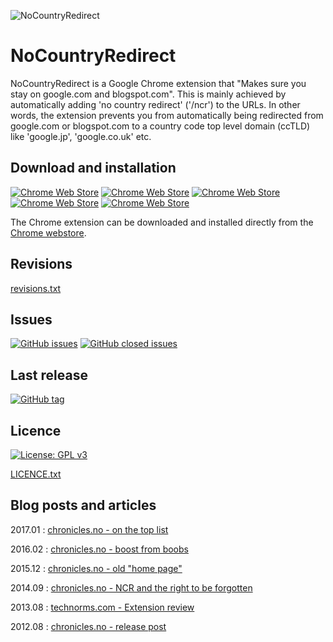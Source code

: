 ![NoCountryRedirect](https://github.com/klevstul/NoCountryRedirect/blob/master/NoCountryRedirect/ncr128x128.png "NoCountryRedirect")

NoCountryRedirect
=================
NoCountryRedirect is a Google Chrome extension that "Makes sure you stay on google.com and blogspot.com". This is mainly achieved by automatically adding 'no country redirect' ('/ncr') to the URLs. In other words, the extension prevents you from automatically being redirected from google.com or blogspot.com to a country code top level domain (ccTLD) like 'google.jp', 'google.co.uk' etc.

Download and installation
-------------------------
[![Chrome Web Store](https://img.shields.io/chrome-web-store/d/ciboebddidackjicoeoiigdnbmchkdll.svg)](https://chrome.google.com/webstore/detail/nocountryredirect-ncr/ciboebddidackjicoeoiigdnbmchkdll)
[![Chrome Web Store](https://img.shields.io/chrome-web-store/v/ciboebddidackjicoeoiigdnbmchkdll.svg)](https://chrome.google.com/webstore/detail/nocountryredirect-ncr/ciboebddidackjicoeoiigdnbmchkdll)
[![Chrome Web Store](https://img.shields.io/chrome-web-store/rating/ciboebddidackjicoeoiigdnbmchkdll.svg)](https://chrome.google.com/webstore/detail/nocountryredirect-ncr/ciboebddidackjicoeoiigdnbmchkdll)
[![Chrome Web Store](https://img.shields.io/chrome-web-store/stars/ciboebddidackjicoeoiigdnbmchkdll.svg)](https://chrome.google.com/webstore/detail/nocountryredirect-ncr/ciboebddidackjicoeoiigdnbmchkdll)
[![Chrome Web Store](https://img.shields.io/chrome-web-store/rating-count/ciboebddidackjicoeoiigdnbmchkdll.svg)](https://chrome.google.com/webstore/detail/nocountryredirect-ncr/ciboebddidackjicoeoiigdnbmchkdll)

The Chrome extension can be downloaded and installed directly from the [Chrome webstore](https://chrome.google.com/webstore/detail/nocountryredirect-ncr/ciboebddidackjicoeoiigdnbmchkdll).

Revisions
---------
[revisions.txt](https://github.com/klevstul/NoCountryRedirect/blob/master/NoCountryRedirect/revisions.txt)

Issues
------
[![GitHub issues](https://img.shields.io/github/issues/klevstul/NoCountryRedirect.svg)](https://github.com/klevstul/NoCountryRedirect/issues)
[![GitHub closed issues](https://img.shields.io/github/issues-closed/klevstul/NoCountryRedirect.svg)](https://github.com/klevstul/NoCountryRedirect/issues?q=is%3Aissue+is%3Aclosed)

Last release
------------
[![GitHub tag](https://img.shields.io/github/tag/klevstul/NoCountryRedirect.svg)](https://github.com/klevstul/NoCountryRedirect/tags)

Licence
-------
[![License: GPL v3](https://img.shields.io/badge/License-GPL%20v3-blue.svg)](http://www.gnu.org/licenses/gpl-3.0)

[LICENCE.txt](https://github.com/klevstul/NoCountryRedirect/blob/master/LICENCE.txt)

Blog posts and articles
-----------------------
2017.01 : [chronicles.no - on the top list](http://www.chronicles.no/2017/01/ncr-on-top-list.html)

2016.02 : [chronicles.no - boost from boobs](http://www.chronicles.no/2016/02/boost-from-boobs.html)

2015.12 : [chronicles.no - old "home page"](http://www.chronicles.no/2015/12/nocountryredirect-ncr.html)

2014.09 : [chronicles.no - NCR and the right to be forgotten](http://www.chronicles.no/2014/09/nocountryredirect-and-right-to-be.html)

2013.08 : [technorms.com - Extension review](http://www.technorms.com/31957/block-blogger-from-redirecting-to-a-country-specific-url)

2012.08 : [chronicles.no - release post](http://www.chronicles.no/2012/08/chrome-ncr-extension.html)
